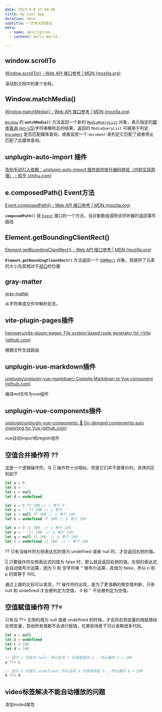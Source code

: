 ```yaml
---
date: 2023-9-8 17:49:40
title: My Cool App
duration: 5min
subtitle: 一次伟大的尝试
meta:
  - name: description
  - content: Hello World

---
```



## window.scrollTo 

[Window.scrollTo() - Web API 接口参考 | MDN (mozilla.org)](https://developer.mozilla.org/zh-CN/docs/Web/API/Window/scrollTo)

滚动到文档中的某个坐标。

## Window.matchMedia() 

[Window.matchMedia() - Web API 接口参考 | MDN (mozilla.org)](https://developer.mozilla.org/zh-CN/docs/Web/API/Window/matchMedia)

[`Window`](https://developer.mozilla.org/zh-CN/docs/Web/API/Window) 的 **`matchMedia()`** 方法返回一个新的 [`MediaQueryList`](https://developer.mozilla.org/zh-CN/docs/Web/API/MediaQueryList) 对象，表示指定的[媒体查询 (en-US)](https://developer.mozilla.org/en-US/docs/Web/CSS/CSS_media_queries/Using_media_queries)字符串解析后的结果。返回的 `MediaQueryList` 可被用于判定 [`Document`](https://developer.mozilla.org/zh-CN/docs/Web/API/Document) 是否匹配媒体查询，或者监控一个 `document` 来判定它匹配了或者停止匹配了此媒体查询。

## unplugin-auto-import 插件

[告别手动引入依赖：unplugin-auto-import 插件助你提升编码体验（内附实现原理） - 知乎 (zhihu.com)](https://zhuanlan.zhihu.com/p/612397686)

## e.composedPath() Event方法

[Event.composedPath() - Web API 接口参考 | MDN (mozilla.org)](https://developer.mozilla.org/zh-CN/docs/Web/API/Event/composedPath)

**`composedPath()`** 是 [`Event`](https://developer.mozilla.org/zh-CN/docs/Web/API/Event) 接口的一个方法，当对象数组调用该侦听器时返回事件路径

## Element.getBoundingClientRect()

[Element.getBoundingClientRect() - Web API 接口参考 | MDN (mozilla.org)](https://developer.mozilla.org/zh-CN/docs/Web/API/Element/getBoundingClientRect)

**`Element.getBoundingClientRect()`** 方法返回一个 [`DOMRect`](https://developer.mozilla.org/zh-CN/docs/Web/API/DOMRect) 对象，其提供了元素的大小及其相对于[视口](https://developer.mozilla.org/zh-CN/docs/Glossary/Viewport)的位置

## gray-matter 

[gray-matter](https://github.com/jonschlinkert/gray-matter)

从字符串或文件中解析前言。

## vite-plugin-pages插件

[hannoeru/vite-plugin-pages: File system based route generator for ⚡️Vite (github.com)](https://github.com/hannoeru/vite-plugin-pages)

根据文件生成路由

## unplugin-vue-markdown插件

[unplugin/unplugin-vue-markdown: Compile Markdown to Vue component (github.com)](https://github.com/unplugin/unplugin-vue-markdown)

编译md文件为vue组件

## unplugin-vue-components插件

[unplugin/unplugin-vue-components: 📲 On-demand components auto importing for Vue (github.com)](https://github.com/unplugin/unplugin-vue-components)

vue自动import和registr组件

## 空值合并操作符 ??

这是一个逻辑操作符，与 || 操作符十分相似，但是它们并不是等价的，具体的区别如下

```js
let a = 0
let b = ''
let c = null
let d = undefined

let x = 0 ?? 100 // x 等于 0
let y = '' ?? 100 // y 等于 ''
let z = null ?? 100 // z 等于 100
let k = undefined ?? 100 // k 等于 100

let o = 0 || 100  // o 等于 100
let p = '' || 100  // p 等于 100
let q = null || 100  // q 等于 100
let r = undefined || 100  // r 等于 100
```

?? 只有当操作符左侧表达式的值为 undefined 或者 null 时，才会返回右侧的值。

|| 只要操作符左侧表达式的值为 false 时，那么就会返回右侧的值。左侧的表达式会自动做布尔运算，因为 0 和 空字符串 '' 做布尔运算，其值为 false，所以 o 和 p 的值等于 100。

通过上面的比较可以发现，?? 操作符的出现，是为了更准确的做空值判断，只有 null 和 undefined 才会被判定为空值， 0 和 '' 不会被判定为空值。

## 空值赋值操作符 ??=

只有当 ??= 左侧的值为 null 或者 undefined 的时候，才会将右侧变量的值赋值给左侧变量，其他所有值都不会进行赋值，在某些场景下可以省略很多代码。

```js
let a = null
let b = undefined
let c = 100
let d = 200

// 因为 a 的值为 null，所以会将 c 的值赋值给 a , 所以最终 a = 100
a ??= c

// 因为 b 的值为 undefined，所以会将 d 的值赋值给 b , 所以最终 b = 200
b ??= d
```

## video标签解决不能自动播放的问题

添加muted属性


<!-- <Catalogue :projects="frontmatter.projects"></Catalogue> -->
